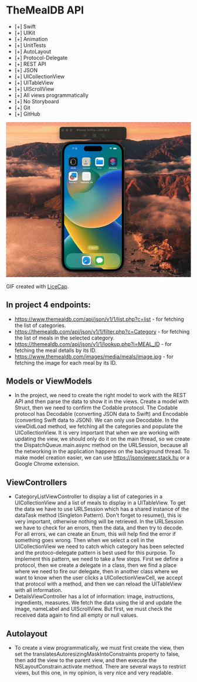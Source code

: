 # TheMealDB API

* [+] Swift
* [+] UIKit
* [+] Animation
* [+] UnitTests
* [+] AutoLayout
* [+] Protocol-Delegate 
* [+] REST API
* [+] JSON
* [+] UICollectionView
* [+] UITableView 
* [+] UIScrollView
* [+] All views programmatically
* [+] No Storyboard
* [+] Git
* [+] GitHub

<img src='https://github.com/MityaKimchanskii/TheMealDB_API/blob/main/image.gif' title='Video Walkthrough' width='' alt='Video Walkthrough' />

GIF created with [LiceCap](http://www.cockos.com/licecap/).

## In project 4 endpoints:
* https://www.themealdb.com/api/json/v1/1/list.php?c=list - for fetching the list of categories.
* https://themealdb.com/api/json/v1/1/filter.php?c=Category - for fetching the list of meals in the selected category.
* https://themealdb.com/api/json/v1/1/lookup.php?i=MEAL_ID - for fetching the meal details by its ID.
* https://www.themealdb.com/images/media/meals/image.jpg - for fetching the image for each meal by its ID.

## Models or ViewModels
* In the project, we need to create the right model to work with the REST API and then parse the data to show it in the views. Create a model with Struct, then we need to confirm the Codable protocol. The Codable protocol has Decodable (converting JSON data to Swift) and Encodable (converting Swift data to JSON). We can only use Decodable. In the viewDidLoad method, we fetching all the categories and populate the UICollectionView. It is very important that when we are working with updating the view, we should only do it on the main thread, so we create the DispatchQueue.main.async method on the URLSession, because all the networking in the application happens on the background thread. To make model creation easier, we can use https://jsonviewer.stack.hu or a Google Chrome extension.

## ViewControllers
* CategoryListViewController to display a list of categories in a UICollectionView and a list of meals to display in a UITableView. To get the data we have to use URLSession which has a shared instance of the dataTask method (Singleton Pattern). Don't forget to resume(), this is very important, otherwise nothing will be retrieved. In the URLSession we have to check for an errors, then the data, and then try to decode. For all errors, we can create an Enum, this will help find the error if something goes wrong. Then when we select a cell in the UICollectionView we need to catch which category has been selected and the protoco-delegate pattern is best used for this purpose. To implement this pattern, we need to take a few steps. First we define a protocol, then we create a delegate in a class, then we find a place where we need to fire our delegate, then in another class where we want to know when the user clicks a UICollectionViewCell, we accept that protocol with a method, and then we can reload the UITableView with all information.
* DetailsViewController has a lot of information: image, instructions, ingredients, measures. We fetch the data using the id and update the image, nameLabel and UIScrollView. But first, we must check the received data again to find all empty or null values.

## Autolayout
* To create a view programmatically, we must first create the view, then set the translatesAutoresizingMaskIntoConstraints property to false, then add the view to the parent view, and then execute the NSLayoutConstrain.activate method. There are several ways to restrict views, but this one, in my opinion, is very nice and very readable.
